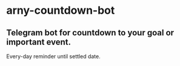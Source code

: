 # arny-countdown-bot
## Telegram bot for countdown to your goal or important event.
Every-day reminder until settled date.
